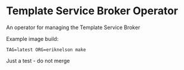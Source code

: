 Template Service Broker Operator
=======

An operator for managing the Template Service Broker

Example image build:

`TAG=latest ORG=eriknelson make`

Just a test - do not merge
